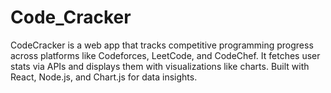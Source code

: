 # Code_Cracker
CodeCracker is a web app that tracks competitive programming progress across platforms like Codeforces, LeetCode, and CodeChef. It fetches user stats via APIs and displays them with visualizations like charts. Built with React, Node.js, and Chart.js for data insights.
